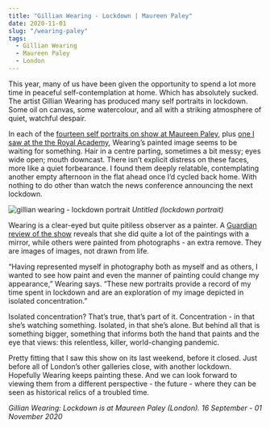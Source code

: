 ```yaml
---
title: "Gillian Wearing - Lockdown | Maureen Paley"
date: 2020-11-01
slug: "/wearing-paley"
tags:
  - Gillian Wearing
  - Maureen Paley
  - London
---
```


This year, many of us have been given the opportunity to spend a lot more time in peaceful self-contemplation at home. Which has absolutely sucked. The artist Gillian Wearing has produced many self portraits in lockdown. Some oil on canvas, some watercolour, and all with a striking atmosphere of quiet, watchful despair.

In each of the [fourteen self portraits on show at Maureen Paley](https://www.maureenpaley.com/exhibitions/gillian-wearing-3?image=1), plus [one I saw at the the Royal Academy](https://se.royalacademy.org.uk/2020/artworks/gillian-wearing-ra/57), Wearing’s painted image seems to be waiting for something. Hair in a centre parting, sometimes a bit messy; eyes wide open; mouth downcast. There isn’t explicit distress on these faces, more like a quiet forbearance. I found them deeply relatable, contemplating another empty afternoon in the flat ahead once I’d cycled back home. With nothing to do other than watch the news conference announcing the next lockdown.

![gillian wearing - lockdown portrait](/wearing-paley-1.jpg)
*Untitled (lockdown portrait)*

Wearing is a clear-eyed but quite pitiless observer as a painter. A [Guardian review of the show](https://www.theguardian.com/artanddesign/2020/sep/16/gillian-wearing-lockdown-self-portraits-maureen-paley-gallery) reveals that she did quite a lot of the paintings with a mirror, while others were painted from photographs - an extra remove. They are images of images, not drawn from life.

“Having represented myself in photography both as myself and as others, I wanted to see how paint and even the manner of painting could change my appearance,” Wearing says. “These new portraits provide a record of my time spent in lockdown and are an exploration of my image depicted in isolated concentration.”

Isolated concentration? That’s true, that’s part of it. Concentration - in that she’s watching something. Isolated, in that she’s alone. But behind all that is something bigger, something that informs both the hand that paints and the eye that views: this relentless, killer, world-changing pandemic.

Pretty fitting that I saw this show on its last weekend, before it closed. Just before all of London’s other galleries close, with another lockdown. Hopefully Wearing keeps painting these. And we can look forward to viewing them from a different perspective - the future - where they can be seen as historical relics of a troubled time.

*Gillian Wearing: Lockdown is at Maureen Paley (London). 16 September - 01 November 2020*
